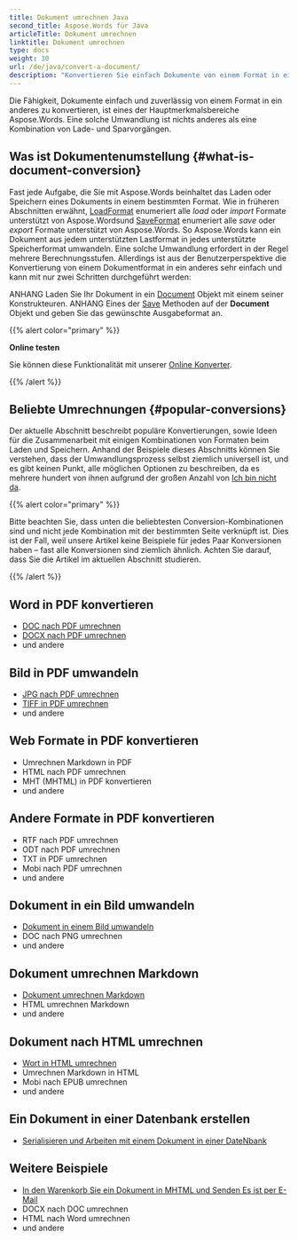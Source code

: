 ```yaml
---
title: Dokument umrechnen Java
second_title: Aspose.Words für Java
articleTitle: Dokument umrechnen
linktitle: Dokument umrechnen
type: docs
weight: 30
url: /de/java/convert-a-document/
description: "Konvertieren Sie einfach Dokumente von einem Format in ein anderes. Sie können mit allen beliebtesten Formaten wie Microsoft Word Formate wie DOCX oder DOC, OpenDocument-Formate wie ODT oder OTT, Web-Formate wie HTML oder XHTML, Textformate wie MarkDown oder TXT und andere mit Java."
---
```


Die Fähigkeit, Dokumente einfach und zuverlässig von einem Format in ein anderes zu konvertieren, ist eines der Hauptmerkmalsbereiche Aspose.Words. Eine solche Umwandlung ist nichts anderes als eine Kombination von Lade- und Sparvorgängen.

## Was ist Dokumentenumstellung {#what-is-document-conversion}

Fast jede Aufgabe, die Sie mit Aspose.Words beinhaltet das Laden oder Speichern eines Dokuments in einem bestimmten Format. Wie in früheren Abschnitten erwähnt, [LoadFormat](https://reference.aspose.com/words/java/com.aspose.words/loadformat/) enumeriert alle *load* oder *import* Formate unterstützt von Aspose.Wordsund [SaveFormat](https://reference.aspose.com/words/java/com.aspose.words/saveformat/) enumeriert alle *save* oder *export* Formate unterstützt von Aspose.Words. So Aspose.Words kann ein Dokument aus jedem unterstützten Lastformat in jedes unterstützte Speicherformat umwandeln. Eine solche Umwandlung erfordert in der Regel mehrere Berechnungsstufen. Allerdings ist aus der Benutzerperspektive die Konvertierung von einem Dokumentformat in ein anderes sehr einfach und kann mit nur zwei Schritten durchgeführt werden:

ANHANG Laden Sie Ihr Dokument in ein [Document](https://reference.aspose.com/words/java/com.aspose.words/document/) Objekt mit einem seiner Konstrukteuren.
ANHANG Eines der [Save](https://reference.aspose.com/words/java/com.aspose.words/document/#save-java.lang.String-int) Methoden auf der **Document** Objekt und geben Sie das gewünschte Ausgabeformat an.

{{% alert color="primary" %}}

**Online testen**

Sie können diese Funktionalität mit unserer [Online Konverter](https://products.aspose.app/words/conversion).

{{% /alert %}}

## Beliebte Umrechnungen {#popular-conversions}

Der aktuelle Abschnitt beschreibt populäre Konvertierungen, sowie Ideen für die Zusammenarbeit mit einigen Kombinationen von Formaten beim Laden und Speichern. Anhand der Beispiele dieses Abschnitts können Sie verstehen, dass der Umwandlungsprozess selbst ziemlich universell ist, und es gibt keinen Punkt, alle möglichen Optionen zu beschreiben, da es mehrere hundert von ihnen aufgrund der großen Anzahl von [Ich bin nicht da](/words/de/java/supported-document-formats/).

{{% alert color="primary" %}}

Bitte beachten Sie, dass unten die beliebtesten Conversion-Kombinationen sind und nicht jede Kombination mit der bestimmten Seite verknüpft ist. Dies ist der Fall, weil unsere Artikel keine Beispiele für jedes Paar Konversionen haben – fast alle Konversionen sind ziemlich ähnlich. Achten Sie darauf, dass Sie die Artikel im aktuellen Abschnitt studieren.

{{% /alert %}}

<div class="row">
	<div class="col-md-6">
		<h2>Word in PDF konvertieren</h2>
			<ul>
				<li><a href="https://docs.aspose.com/words/java/convert-a-document-to-pdf/#converting-doc-or-docx-to-pdf">DOC nach PDF umrechnen</a></li>
				<li><a href="https://docs.aspose.com/words/java/convert-a-document-to-pdf/#converting-doc-or-docx-to-pdf">DOCX nach PDF umrechnen</a></li>
				<li>und andere</li>
			</ul>
		<h2>Bild in PDF umwandeln</h2>
			<ul>
				<li><a href="https://docs.aspose.com/words/java/convert-a-document-to-pdf/#convert-an-image-to-pdf">JPG nach PDF umrechnen</a></li>
				<li><a href="https://docs.aspose.com/words/java/convert-a-document-to-pdf/#convert-an-image-to-pdf">TIFF in PDF umrechnen</a></li>
				<li>und andere</li>
			</ul>
		<h2>Web Formate in PDF konvertieren</h2>
			<ul>
				<li>Umrechnen Markdown in PDF</li>
				<li>HTML nach PDF umrechnen</li>
				<li>MHT (MHTML) in PDF konvertieren</li>
				<li>und andere</li>
			</ul>
		<h2>Andere Formate in PDF konvertieren</h2>
			<ul>
				<li>RTF nach PDF umrechnen</li>
				<li>ODT nach PDF umrechnen</li>
				<li>TXT in PDF umrechnen</li>
				<li>Mobi nach PDF umrechnen</li>
				<li>und andere</li>
			</ul>
	</div>
	<div class="col-md-6">
		<h2>Dokument in ein Bild umwandeln</h2>
			<ul>
				<li><a href="/words/de/java/convert-a-document-to-an-image/">Dokument in einem Bild umwandeln</a></li>
				<li>DOC nach PNG umrechnen</li>
				<li>und andere</li>
			</ul>
		<h2>Dokument umrechnen Markdown</h2>
			<ul>
				<li><a href="/words/de/java/convert-a-document-to-markdown/">Dokument umrechnen Markdown</a></li>
				<li>HTML umrechnen Markdown</li>
				<li>und andere</li>
			</ul>
		<h2>Dokument nach HTML umrechnen</h2>
			<ul>
				<li><a href="https://docs.aspose.com/words/java/convert-a-document-to-html-mhtml-or-epub/#convert-a-document">Wort in HTML umrechnen</a></li>
				<li>Umrechnen Markdown in HTML</li>
				<li>Mobi nach EPUB umrechnen</li>
				<li>und andere</li>
			</ul>
		<h2>Ein Dokument in einer Datenbank erstellen</h2>
			<ul>
				<li><a href="/words/de/java/serialize-and-work-with-a-document-in-a-database/">Serialisieren und Arbeiten mit einem Dokument in einer DateNbank</a></li>
			</ul>
		<h2>Weitere Beispiele</h2>
			<ul>
				<li><a href="/words/de/java/convert-a-document-to-mhtml-and-send-it-by-email/">In den Warenkorb Sie ein Dokument in MHTML und Senden Es ist per E-Mail</a></li>
				<li>DOCX nach DOC umrechnen</li>
				<li>HTML nach Word umrechnen</li>
				<li>und andere</li>
			</ul>
	</div>
</div>
